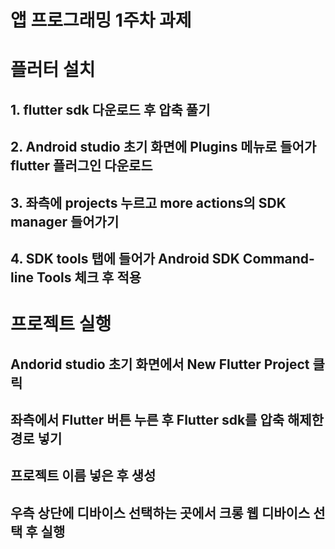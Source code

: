 # 앱 프로그래밍 1주차 과제
# 플러터 설치
## 1. flutter sdk 다운로드 후 압축 풀기
## 2. Android studio 초기 화면에 Plugins 메뉴로 들어가 flutter 플러그인 다운로드
## 3. 좌측에 projects 누르고 more actions의 SDK manager 들어가기
## 4. SDK tools 탭에 들어가 Android SDK Command-line Tools 체크 후 적용

# 프로젝트 실행
## Andorid studio 초기 화면에서 New Flutter Project 클릭 
## 좌측에서 Flutter 버튼 누른 후 Flutter sdk를 압축 해제한 경로 넣기
## 프로젝트 이름 넣은 후 생성
## 우측 상단에 디바이스 선택하는 곳에서 크롱 웹 디바이스 선택 후 실행
